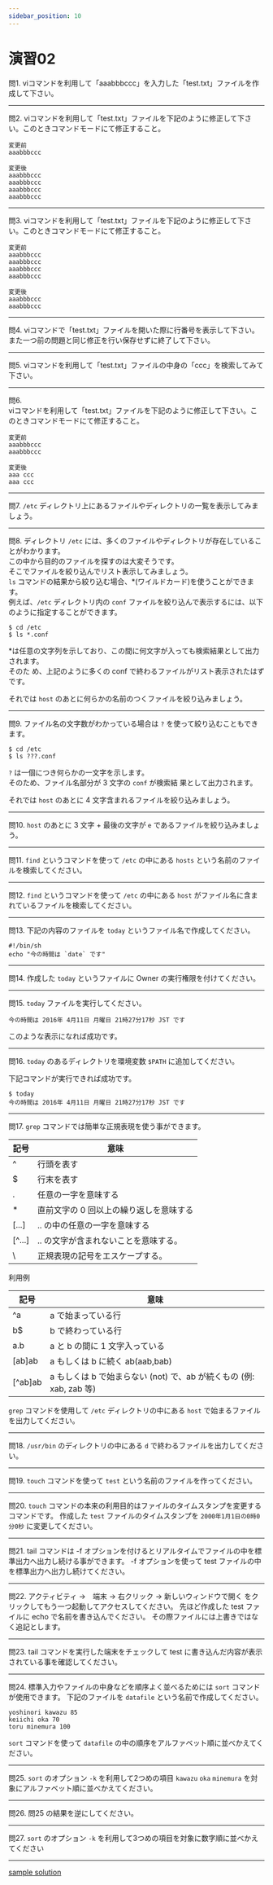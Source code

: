 ```yaml
---
sidebar_position: 10
---
```


# 演習02


問1.
viコマンドを利用して「aaabbbccc」を入力した「test.txt」ファイルを作成して下さい。

---

問2.
viコマンドを利用して「test.txt」ファイルを下記のように修正して下さい。このときコマンドモードにて修正すること。

	変更前  
	aaabbbccc  
	
	変更後  
	aaabbbccc  
	aaabbbccc  
	aaabbbccc  
	aaabbbccc  

---

問3.
viコマンドを利用して「test.txt」ファイルを下記のように修正して下さい。このときコマンドモードにて修正すること。

	変更前  
	aaabbbccc  
	aaabbbccc  
	aaabbbccc  
	aaabbbccc  
	
	変更後  
	aaabbbccc  
	aaabbbccc  

---

問4.
viコマンドで「test.txt」ファイルを開いた際に行番号を表示して下さい。  
また一つ前の問題と同じ修正を行い保存せずに終了して下さい。

---

問5. 
viコマンドを利用して「test.txt」ファイルの中身の「ccc」を検索してみて下さい。

---

問6.  
viコマンドを利用して「test.txt」ファイルを下記のように修正して下さい。このときコマンドモードにて修正すること。

	変更前  
	aaabbbccc  
	aaabbbccc  
	
	変更後  
	aaa ccc  
	aaa ccc  
---


問7. `/etc` ディレクトリ上にあるファイルやディレクトリの一覧を表示してみましょう。

---

問8. ディレクトリ `/etc` には、多くのファイルやディレクトリが存在していることがわかります。  
この中から目的のファイルを探すのは大変そうです。  
そこでファイルを絞り込んでリスト表示してみましょう。  
`ls` コマンドの結果から絞り込む場合、*(ワイルドカード)を使うことができます。  
例えば、`/etc` ディレクトリ内の `conf` ファイルを絞り込んで表示するには、以下のように指定することができます。
   
```command
$ cd /etc
$ ls *.conf
```
   
*は任意の文字列を示しており、この間に何文字が入っても検索結果として出力されます。  
そのた め、上記のように多くの conf で終わるファイルがリスト表示されたはずです。  
   
それでは `host` のあとに何らかの名前のつくファイルを絞り込みましょう。
  
---

問9. ファイル名の文字数がわかっている場合は `?` を使って絞り込むこともできます。  
   
```command
$ cd /etc
$ ls ???.conf
```
   
`?` は一個につき何らかの一文字を示します。  
そのため、ファイル名部分が 3 文字の `conf` が検索結 果として出力されます。  
   
それでは `host` のあとに 4 文字含まれるファイルを絞り込みましょう。
   
---

問10. `host` のあとに 3 文字 + 最後の文字が `e` であるファイルを絞り込みましょう。

---

問11. `find` というコマンドを使って `/etc` の中にある `hosts` という名前のファイルを検索してください。

---

問12. `find` というコマンドを使って `/etc` の中にある `host` がファイル名に含まれているファイルを検索してください。

---

問13. 下記の内容のファイルを `today` というファイル名で作成してください。
    
```shell
#!/bin/sh
echo "今の時間は `date` です"
```

---

問14. 作成した `today` というファイルに Owner の実行権限を付けてください。

---

問15. `today` ファイルを実行してください。
   
```shell
今の時間は 2016年 4月11日 月曜日 21時27分17秒 JST です
```
   
このような表示になれば成功です。

---

問16. `today` のあるディレクトリを環境変数 `$PATH` に追加してください。
    
下記コマンドが実行できれば成功です。
   
```shell
$ today
今の時間は 2016年 4月11日 月曜日 21時27分17秒 JST です
```

---

問17. `grep` コマンドでは簡単な正規表現を使う事ができます。
   
|記号 | 意味 |
|-----|------|
|^    |行頭を表す |
|$    |行末を表す |
|.    |任意の一字を意味する |
|*    |直前文字の 0 回以上の繰り返しを意味する |
|[...] |.. の中の任意の一字を意味する | 
|[^...] |.. の文字が含まれないことを意味する。 |
|\    |正規表現の記号をエスケープする。 |    
   
利用例

|記号|意味|
|---|---|
|^a |a で始まっている行|
|b$ |b で終わっている行|
|a.b|a と b の間に 1 文字入っている|
|[ab]ab|a もしくは b に続く ab(aab,bab)|
|[^ab]ab|a もしくは b で始まらない (not) で、ab が続くもの (例: xab, zab 等)|
   
`grep` コマンドを使用して `/etc` ディレクトリの中にある `host` で始まるファイルを出力してください。
   
---

問18. `/usr/bin` のディレクトリの中にある `d` で終わるファイルを出力してください。

---

問19. `touch` コマンドを使って `test` という名前のファイルを作ってください。

---

問20. `touch` コマンドの本来の利用目的はファイルのタイムスタンプを変更するコマンドです。
      作成した `test` ファイルのタイムスタンプを `2000年1月1日の0時0分0秒` に変更してください。
      
---

問21. tail コマンドは -f オプションを付けるとリアルタイムでファイルの中を標準出力へ出力し続ける事ができます。 -f オプションを使って test ファイルの中を標準出力へ出力し続けてください。

---

問22. アクティビティ →　端末 → 右クリック → 新しいウィンドウで開く をクリックしてもう一つ起動してアクセスしてください。 先ほど作成した test ファイルに echo で名前を書き込んでください。 その際ファイルには上書きではなく追記とします。

---

問23. tail コマンドを実行した端末をチェックして test に書き込んだ内容が表示されている事を確認してください。


---

問24. 標準入力やファイルの中身などを順序よく並べるためには `sort` コマンドが使用できます。
      下記のファイルを `datafile` という名前で作成してください。
      
```cvs
yoshinori kawazu 85
keiichi oka 70
toru minemura 100
```
      
`sort` コマンドを使って `datafile` の中の順序をアルファベット順に並べかえてください。
      
---

問25. `sort` のオプション `-k` を利用して2つめの項目 `kawazu` `oka` `minemura` を対象にアルファベット順に並べかえてください。

---

問26. 問25 の結果を逆にしてください。

---

問27. `sort` のオプション `-k` を利用して3つめの項目を対象に数字順に並べかえてください

---
[sample solution](exercise2_solution.txt)
